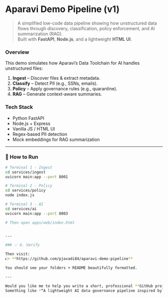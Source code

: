 # Aparavi Demo Pipeline (v1)

> A simplified low-code data pipeline showing how unstructured data flows through discovery, classification, policy enforcement, and AI summarization (RAG).  
> Built with **FastAPI**, **Node.js**, and a lightweight **HTML UI**.

### Overview
This demo simulates how Aparavi’s Data Toolchain for AI handles unstructured files:
1. **Ingest** – Discover files & extract metadata.  
2. **Classify** – Detect PII (e.g., SSNs, emails).  
3. **Policy** – Apply governance rules (e.g., quarantine).  
4. **RAG** – Generate context-aware summaries.

### Tech Stack
- Python FastAPI  
- Node.js + Express  
- Vanilla JS / HTML UI  
- Regex-based PII detection  
- Mock embeddings for RAG summarization  

---

### 🚀 How to Run
```bash
# Terminal 1 - Ingest
cd services/ingest
uvicorn main:app --port 8001

# Terminal 2 - Policy
cd services/policy
node index.js

# Terminal 3 - AI
cd services/ai
uvicorn main:app --port 8003

# Then open apps/web/index.html


---

### ✅ 4. Verify

Then visit:  
👉 **https://github.com/pjavadi84/aparavi-demo-pipeline**

You should see your folders + README beautifully formatted.

---

Would you like me to help you write a short, professional **GitHub project description** (for the top of your repo page and LinkedIn post)?  
Something like *“A lightweight AI data governance pipeline inspired by Aparavi’s unstructured data management stack.”*

